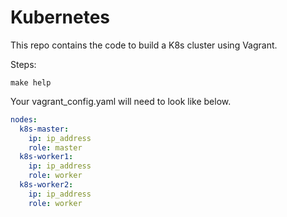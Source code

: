 # Kubernetes

This repo contains the code to build a K8s cluster using Vagrant.

Steps:

```shell
make help
```

Your vagrant_config.yaml will need to look like below.

```yaml
nodes:
  k8s-master:
    ip: ip_address
    role: master
  k8s-worker1:
    ip: ip_address
    role: worker
  k8s-worker2:
    ip: ip_address
    role: worker
```